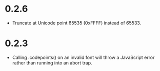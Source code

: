 # 0.2.6

* Truncate at Unicode point 65535 (0xFFFF) instead of 65533.

# 0.2.3

* Calling .codepoints() on an invalid font will throw a JavaScript
  error rather than running into an abort trap.
